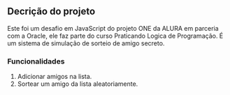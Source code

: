 ## Decrição do projeto

Este foi um desafio em JavaScript do projeto ONE da ALURA em parceria com a Oracle, ele faz parte do curso Praticando Logica de Programação.
É um sistema de simulação de sorteio de amigo secreto.

### Funcionalidades
1. Adicionar amigos na lista.
2. Sortear um amigo da lista aleatoriamente.
